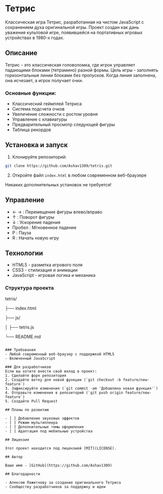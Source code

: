 # Тетрис

Классическая игра Тетрис, разработанная на чистом JavaScript с сохранением духа оригинальной игры. Проект создан как дань уважения культовой игре, появившейся на портативных игровых устройствах в 1980-х годах.

## Описание

Тетрис - это классическая головоломка, где игрок управляет падающими блоками (тетрамино) разной формы. Цель игры - заполнять горизонтальные линии блоками без пропусков. Когда линия заполнена, она исчезает, а игрок получает очки.

### Основные функции:
- Классический геймплей Тетриса
- Система подсчета очков
- Увеличение сложности с ростом уровня
- Управление с клавиатуры
- Предварительный просмотр следующей фигуры
- Таблица рекордов

## Установка и запуск

1. Клонируйте репозиторий:
```bash
git clone https://github.com/Ashav1309/tetris.git
```

2. Откройте файл `index.html` в любом современном веб-браузере

Никаких дополнительных установок не требуется!

## Управление

- ← → : Перемещение фигуры влево/вправо
- ↑ : Поворот фигуры
- ↓ : Ускорение падения
- Пробел : Мгновенное падение
- P : Пауза
- R : Начать новую игру

## Технологии

- HTML5 - разметка игрового поля
- CSS3 - стилизация и анимации
- JavaScript - игровая логика и механика

### Структура проекта

tetris/

├── index.html

├── js/

│ ├── tetris.js

└── README.md
```

### Требования
- Любой современный веб-браузер с поддержкой HTML5
- Включенный JavaScript

### Для разработчиков
Если вы хотите внести свой вклад в проект:
1. Сделайте форк репозитория
2. Создайте ветку для новой функции (`git checkout -b feature/new-feature`)
3. Зафиксируйте изменения (`git commit -am 'Добавлена новая функция'`)
4. Отправьте изменения в репозиторий (`git push origin feature/new-feature`)
5. Создайте Pull Request

## Планы по развитию

- [ ] Добавление звуковых эффектов
- [ ] Режим мультиплеера
- [ ] Дополнительные темы оформления
- [ ] Адаптация под мобильные устройства

## Лицензия

Этот проект находится под лицензией [MIT](LICENSE).

## Автор

Ваше имя - [GitHub](https://github.com/Ashav1309)

## Благодарности

- Алексею Пажитнову за создание оригинального Тетриса
- Сообществу разработчиков за поддержку и идеи
